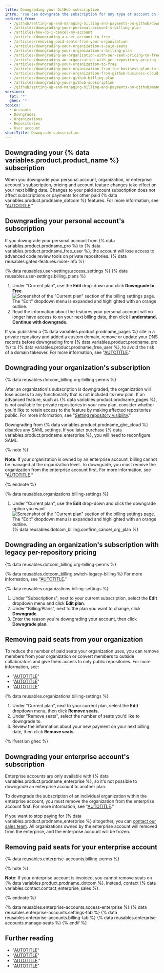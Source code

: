 ```yaml
---
title: Downgrading your GitHub subscription
intro: 'You can downgrade the subscription for any type of account on {% data variables.location.product_location %} at any time.'
redirect_from:
  - /github/setting-up-and-managing-billing-and-payments-on-github/downgrading-your-github-subscription
  - /articles/downgrading-your-personal-account-s-billing-plan
  - /articles/how-do-i-cancel-my-account
  - /articles/downgrading-a-user-account-to-free
  - /articles/removing-paid-seats-from-your-organization
  - /articles/downgrading-your-organization-s-paid-seats
  - /articles/downgrading-your-organization-s-billing-plan
  - /articles/downgrading-an-organization-with-per-seat-pricing-to-free
  - /articles/downgrading-an-organization-with-per-repository-pricing-to-free
  - /articles/downgrading-your-organization-to-free
  - /articles/downgrading-your-organization-from-the-business-plan-to-the-team-plan
  - /articles/downgrading-your-organization-from-github-business-cloud-to-the-team-plan
  - /articles/downgrading-your-github-billing-plan
  - /articles/downgrading-your-github-subscription
  - /github/setting-up-and-managing-billing-and-payments-on-github/managing-billing-for-your-github-account/downgrading-your-github-subscription
versions:
  fpt: '*'
  ghec: '*'
topics:
  - Accounts
  - Downgrades
  - Organizations
  - Repositories
  - User account
shortTitle: Downgrade subscription
---
```

## Downgrading your {% data variables.product.product_name %} subscription

When you downgrade your personal account, organization, or enterprise account's subscription, pricing and account feature changes take effect on your next billing date. Changes to your paid account subscription does not affect subscriptions or payments for other paid {% data variables.product.prodname_dotcom %} features. For more information, see "[AUTOTITLE](/articles/how-does-upgrading-or-downgrading-affect-the-billing-process)."

## Downgrading your personal account's subscription

If you downgrade your personal account from {% data variables.product.prodname_pro %} to {% data variables.product.prodname_free_user %}, the account will lose access to advanced code review tools on private repositories. {% data reusables.gated-features.more-info %}

{% data reusables.user-settings.access_settings %}
{% data reusables.user-settings.billing_plans %}
1. Under "Current plan", use the **Edit** drop-down and click **Downgrade to Free**.
   ![Screenshot of the "Current plan" section of the billing settings page. The "Edit" dropdown menu is expanded and highlighted with an orange outline.](/assets/images/help/billing/downgrade-to-free.png)
1. Read the information about the features your personal account will no longer have access to on your next billing date, then click **I understand. Continue with downgrade**.

If you published a {% data variables.product.prodname_pages %} site in a private repository and added a custom domain, remove or update your DNS records before downgrading from {% data variables.product.prodname_pro %} to {% data variables.product.prodname_free_user %}, to avoid the risk of a domain takeover. For more information, see "[AUTOTITLE](/pages/configuring-a-custom-domain-for-your-github-pages-site/managing-a-custom-domain-for-your-github-pages-site)."

## Downgrading your organization's subscription

{% data reusables.dotcom_billing.org-billing-perms %}

After an organization's subscription is downgraded, the organization will lose access to any functionality that is not included its new plan. If an advanced feature, such as {% data variables.product.prodname_pages %}, is not available for private repositories in your new plan, consider whether you'd like to retain access to the feature by making affected repositories public. For more information, see "[Setting repository visibility](/articles/setting-repository-visibility)."

Downgrading from {% data variables.product.prodname_ghe_cloud %} disables any SAML settings. If you later purchase {% data variables.product.prodname_enterprise %}, you will need to reconfigure SAML.

{% note %}

**Note:** If your organization is owned by an enterprise account, billing cannot be managed at the organization level. To downgrade, you must remove the organization from the enterprise account first. For more information, see "[AUTOTITLE](/enterprise-cloud@latest/admin/user-management/managing-organizations-in-your-enterprise/removing-organizations-from-your-enterprise)."

{% endnote %}

{% data reusables.organizations.billing-settings %}
1. Under "Current plan", use the **Edit** drop-down and click the downgrade option you want.
   ![Screenshot of the "Current plan" section of the billing settings page. The "Edit" dropdown menu is expanded and highlighted with an orange outline.](/assets/images/help/billing/downgrade-to-free.png)
{% data reusables.dotcom_billing.confirm_cancel_org_plan %}

## Downgrading an organization's subscription with legacy per-repository pricing

{% data reusables.dotcom_billing.org-billing-perms %}

{% data reusables.dotcom_billing.switch-legacy-billing %} For more information, see "[AUTOTITLE](/billing/managing-billing-for-your-github-account/upgrading-your-github-subscription#switching-your-organization-from-per-repository-to-per-user-pricing)."

{% data reusables.organizations.billing-settings %}
1. Under "Subscriptions", next to your current subscription, select the **Edit** dropdown menu and click **Edit plan**.
1. Under "Billing/Plans", next to the plan you want to change, click **Downgrade**.
1. Enter the reason you're downgrading your account, then click **Downgrade plan**.

## Removing paid seats from your organization

To reduce the number of paid seats your organization uses, you can remove members from your organization or convert members to outside collaborators and give them access to only public repositories. For more information, see:
- "[AUTOTITLE](/organizations/managing-membership-in-your-organization/removing-a-member-from-your-organization)"
- "[AUTOTITLE](/organizations/managing-user-access-to-your-organizations-repositories/converting-an-organization-member-to-an-outside-collaborator)"
- "[AUTOTITLE](/organizations/managing-user-access-to-your-organizations-repositories/managing-an-individuals-access-to-an-organization-repository)"

{% data reusables.organizations.billing-settings %}
1. Under "Current plan", next to your current plan, select the **Edit** dropdown menu, then click **Remove seats**.
1. Under "Remove seats", select the number of seats you'd like to downgrade to.
1. Review the information about your new payment on your next billing date, then click **Remove seats**.

{% ifversion ghec %}

## Downgrading your enterprise account's subscription

Enterprise accounts are only available with {% data variables.product.prodname_enterprise %}, so it's not possible to downgrade an enterprise account to another plan.

To downgrade the subscription of an individual organization within the enterprise account, you must remove the organization from the enterprise account first. For more information, see "[AUTOTITLE](/admin/user-management/managing-organizations-in-your-enterprise/removing-organizations-from-your-enterprise)."

If you want to stop paying for {% data variables.product.prodname_enterprise %} altogether, you can [contact our sales team](https://github.com/enterprise/contact). All organizations owned by the enterprise account will removed from the enterprise, and the enterprise account will be frozen.

## Removing paid seats for your enterprise account

{% data reusables.enterprise-accounts.billing-perms %}

{% note %}

**Note:** If your enterprise account is invoiced, you cannot remove seats on {% data variables.product.prodname_dotcom %}. Instead, contact {% data variables.contact.contact_enterprise_sales %}.

{% endnote %}

{% data reusables.enterprise-accounts.access-enterprise %}
{% data reusables.enterprise-accounts.settings-tab %}
{% data reusables.enterprise-accounts.billing-tab %}
{% data reusables.enterprise-accounts.manage-seats %}
{% endif %}

## Further reading

- "[AUTOTITLE](/get-started/learning-about-github/githubs-products)"
- "[AUTOTITLE](/billing/managing-billing-for-your-github-account/how-does-upgrading-or-downgrading-affect-the-billing-process)"
- "[AUTOTITLE](/billing/managing-your-github-billing-settings/about-billing-on-github)."
- "[AUTOTITLE](/billing/managing-billing-for-your-github-account/about-per-user-pricing)"
